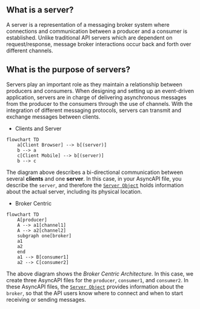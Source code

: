 
## What is a server?
A server is a representation of a messaging broker system where connections and communication between a producer and a consumer is established. Unlike traditional API servers which are dependent on request/response, message broker interactions occur back and forth over different channels.

## What is the purpose of servers?
Servers play an important role as they maintain a relationship between producers and consumers. When designing and setting up an event-driven application, servers are in charge of delivering asynchronous messages from the producer to the consumers through the use of channels. With the integration of different messaging protocols, servers can transmit and exchange messages between clients.

* Clients and Server
```mermaid
flowchart TD
    a[Client Browser] --> b[(server)]
    b --> a
    c[Client Mobile] --> b[(server)]
    b --> c 
```
The diagram above describes a bi-directional communication between several **clients** and one **server**. In this case, in your AsyncAPI file, you describe the `server`, and therefore the [`Server Object`](https://www.asyncapi.com/docs/reference/specification/latest#serverObject) holds information about the actual server, including its physical location.


* Broker Centric
```mermaid
flowchart TD
    A[producer]
    A --> a1[channel1]
    A --> a2[channel2]
    subgraph one[broker]
    a1
    a2
    end
    a1 --> B[consumer1]
    a2 --> C[consumer2]
```

The above diagram shows the *Broker Centric Architecture*. In this case, we create three AsyncAPI files for the `producer`, `consumer1`, and `consumer2`. In these AsyncAPI files, the [`Server Object`](https://www.asyncapi.com/docs/reference/specification/latest#serverObject) provides information about the `broker`, so that the API users know where to connect and when to start receiving or sending messages.
